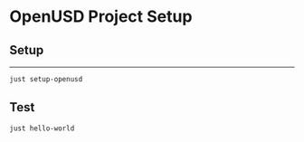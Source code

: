 # OpenUSD Project Setup

## Setup

---

```bash
just setup-openusd
```

## Test

```bash
just hello-world
```